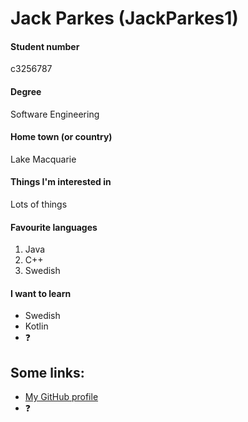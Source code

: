 # Jack Parkes (JackParkes1)


#### Student number

c3256787


#### Degree

Software Engineering


#### Home town (or country)

Lake Macquarie


#### Things I'm interested in

Lots of things


#### Favourite languages 

 1. Java
 2. C++
 3. Swedish


#### I want to learn

 * Swedish
 * Kotlin
 * :question:


## Some links:

 * [My GitHub profile](https://github.com/JackParkes1)
 * :question:
